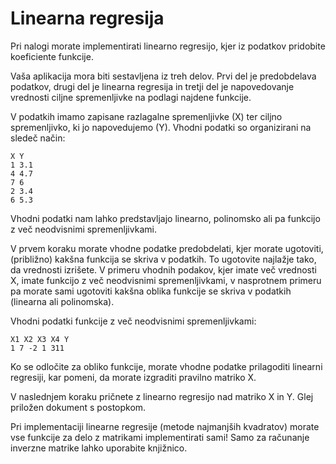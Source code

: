 # Linearna regresija

Pri nalogi morate implementirati linearno regresijo, kjer iz podatkov pridobite koeficiente funkcije.

Vaša aplikacija mora biti sestavljena iz treh delov. Prvi del je predobdelava podatkov, drugi del je linearna regresija in tretji del je napovedovanje vrednosti ciljne spremenljivke na podlagi najdene funkcije.

V podatkih imamo zapisane razlagalne spremenljivke (X) ter ciljno spremenljivko, ki jo napovedujemo (Y). Vhodni podatki so organizirani na sledeč način:
```
X Y
1 3.1
4 4.7
7 6
2 3.4
6 5.3
```
Vhodni podatki nam lahko predstavljajo linearno, polinomsko ali pa funkcijo z več neodvisnimi spremenljivkami.

V prvem koraku morate vhodne podatke predobdelati, kjer morate ugotoviti, (približno) kakšna funkcija se skriva v podatkih. To ugotovite najlažje tako, da vrednosti izrišete. V primeru vhodnih podakov, kjer imate več vrednosti X, imate funkcijo z več neodvisnimi spremenljivkami, v nasprotnem primeru pa morate sami ugotoviti kakšna oblika funkcije se skriva v podatkih (linearna ali polinomska).

Vhodni podatki funkcije z več neodvisnimi spremenljivkami:
```
X1 X2 X3 X4 Y
1 7 -2 1 311
```
Ko se odločite za obliko funkcije, morate vhodne podatke prilagoditi linearni regresiji, kar pomeni, da morate izgraditi pravilno matriko X.

V naslednjem koraku pričnete z linearno regresijo nad matriko X in Y. Glej priložen dokument s postopkom.

Pri implementaciji linearne regresije (metode najmanjših kvadratov) morate vse funkcije za delo z matrikami implementirati sami! Samo za računanje inverzne matrike lahko uporabite knjižnico.

